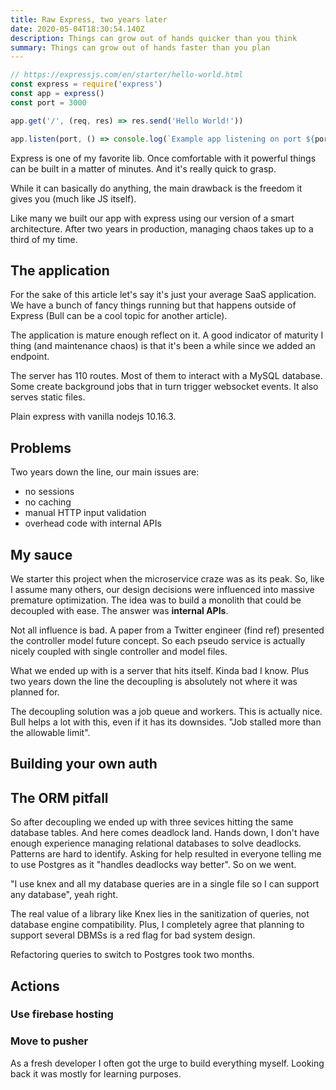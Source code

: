```yaml
---
title: Raw Express, two years later
date: 2020-05-04T18:30:54.140Z
description: Things can grow out of hands quicker than you think
summary: Things can grow out of hands faster than you plan
---
```

```javascript
// https://expressjs.com/en/starter/hello-world.html
const express = require('express')
const app = express()
const port = 3000

app.get('/', (req, res) => res.send('Hello World!'))

app.listen(port, () => console.log(`Example app listening on port ${port}!`))
```

Express is one of my favorite lib. Once comfortable with it powerful things can be built in a matter of minutes. And it's really quick to grasp.

While it can basically do anything, the main drawback is the freedom it gives you (much like JS itself).

Like many we built our app with express using our version of a smart architecture. After two years in production, managing chaos takes up to a third of my time.

## The application

For the sake of this article let's say it's just your average SaaS application. We have a bunch of fancy things running but that happens outside of Express (Bull can be a cool topic for another article).

The application is mature enough reflect on it. A good indicator of maturity I thing (and maintenance chaos) is that it's been a while since we added an endpoint.

The server has 110 routes. Most of them to interact with a MySQL database. Some create background jobs that in turn trigger websocket events. It also serves static files.

Plain express with vanilla nodejs 10.16.3.

## Problems

Two years down the line, our main issues are:

* no sessions
* no caching
* manual HTTP input validation
* overhead code with internal APIs

## My sauce

We starter this project when the microservice craze was as its peak. So, like I assume many others, our design decisions were influenced into massive premature optimization. The idea was to build a monolith that could be decoupled with ease. The answer was **internal APIs**. 

Not all influence is bad. A paper from a Twitter engineer (find ref) presented the controller model future concept. So each pseudo service is actually nicely coupled with single controller and model files.

What we ended up with is a server that hits itself. Kinda bad I know. Plus two years down the line the decoupling is absolutely not where it was planned for.

The decoupling solution was a job queue and workers. This is actually nice. Bull helps a lot with this, even if it has its downsides. "Job stalled more than the allowable limit". 

## Building your own auth

## The ORM pitfall

So after decoupling we ended up with three sevices hitting the same database tables. And here comes deadlock land. Hands down, I don't have enough experience managing relational databases to solve deadlocks. Patterns are hard to identify. Asking for help resulted in everyone telling me to use Postgres as it "handles deadlocks way better". So on we went.

"I use knex and all my database queries are in a single file so I can support any database", yeah right.

The real value of a library like Knex lies in the sanitization of queries, not database engine compatibility. Plus, I completely agree that planning to support several DBMSs is a red flag for bad system design.

Refactoring queries to switch to Postgres took two months.

## Actions

### Use firebase hosting

### Move to pusher

As a fresh developer I often got the urge to build everything myself. Looking back it was mostly for learning purposes.